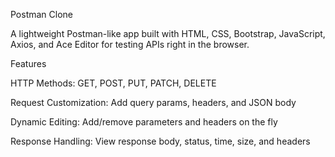 Postman Clone

A lightweight Postman-like app built with HTML, CSS, Bootstrap, JavaScript, Axios, and Ace Editor for testing APIs right in the browser.

Features

HTTP Methods: GET, POST, PUT, PATCH, DELETE

Request Customization: Add query params, headers, and JSON body

Dynamic Editing: Add/remove parameters and headers on the fly

Response Handling: View response body, status, time, size, and headers